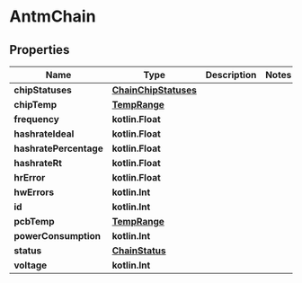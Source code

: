 
# AntmChain

## Properties
| Name | Type | Description | Notes |
| ------------ | ------------- | ------------- | ------------- |
| **chipStatuses** | [**ChainChipStatuses**](ChainChipStatuses.md) |  |  |
| **chipTemp** | [**TempRange**](TempRange.md) |  |  |
| **frequency** | **kotlin.Float** |  |  |
| **hashrateIdeal** | **kotlin.Float** |  |  |
| **hashratePercentage** | **kotlin.Float** |  |  |
| **hashrateRt** | **kotlin.Float** |  |  |
| **hrError** | **kotlin.Float** |  |  |
| **hwErrors** | **kotlin.Int** |  |  |
| **id** | **kotlin.Int** |  |  |
| **pcbTemp** | [**TempRange**](TempRange.md) |  |  |
| **powerConsumption** | **kotlin.Int** |  |  |
| **status** | [**ChainStatus**](ChainStatus.md) |  |  |
| **voltage** | **kotlin.Int** |  |  |



